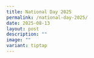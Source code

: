 ```yaml
---
title: National Day 2025
permalink: /national-day-2025/
date: 2025-08-13
layout: post
description: ""
image: ""
variant: tiptap
---
```

